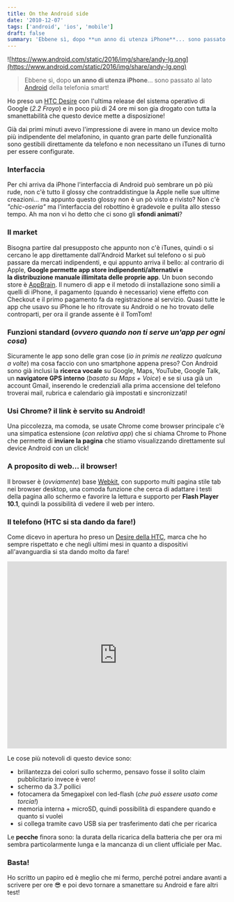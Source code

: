```yaml
---
title: On the Android side
date: '2010-12-07'
tags: ['android', 'ios', 'mobile']
draft: false
summary: 'Ebbene sì, dopo **un anno di utenza iPhone**... sono passato al lato [Android](https://www.android.com/) della telefonia smart!'
---
```


![https://www.android.com/static/2016/img/share/andy-lg.png](https://www.android.com/static/2016/img/share/andy-lg.png)

> Ebbene sì, dopo **un anno di utenza iPhone**... sono passato al lato [Android](https://www.android.com/) della telefonia smart!

Ho preso un [HTC Desire](https://www.hdblog.it/schede-tecniche/htc-desire_i1864/) con l'ultima release del sistema operativo di Google (_2.2 Froyo_) e in poco più di 24 ore mi son gia drogato con tutta la smanettabilità che questo device mette a disposizione!

Già dai primi minuti avevo l'impressione di avere in mano un device molto più indipendente del melafonino, in quanto gran parte delle funzionalità sono gestibili direttamente da telefono e non necessitano un iTunes di turno per essere configurate.

### Interfaccia

Per chi arriva da iPhone l'interfaccia di Android può sembrare un pò più rude, non c'è tutto il glossy che contraddistingue la Apple nelle sue ultime creazioni... ma appunto questo glossy non è un pò visto e rivisto? Non c'è _"chic-oseria"_ ma l'interfaccia del robottino è gradevole e pulita allo stesso tempo. Ah ma non vi ho detto che ci sono gli **sfondi animati**?

### Il market

Bisogna partire dal presupposto che appunto non c'è iTunes, quindi o si cercano le app direttamente dall'Android Market sul telefono o si può passare da mercati indipendenti, e qui appunto arriva il bello: al contrario di Apple, **Google permette app store indipendenti/alternativi e la distribuzione manuale illimitata delle proprie app**. Un buon secondo store è [AppBrain](http://www.appbrain.com/). Il numero di app e il metodo di installazione sono simili a quelli di iPhone, il pagamento (quando è necessario) viene effetto con Checkout e il primo pagamento fa da registrazione al servizio. Quasi tutte le app che usavo su iPhone le ho ritrovate su Android o ne ho trovato delle controparti, per ora il grande assente è il TomTom!

### Funzioni standard (_ovvero quando non ti serve un'app per ogni cosa_)

Sicuramente le app sono delle gran cose (_io in primis ne realizzo qualcuna a volte_) ma cosa faccio con uno smartphone appena preso? Con Android sono già inclusi la **ricerca vocale** su Google, Maps, YouTube, Google Talk, un **navigatore GPS interno** (_basato su Maps + Voice_) e se si usa già un account Gmail, inserendo le credenziali alla prima accensione del telefono troverai mail, rubrica e calendario già impostati e sincronizzati!

### Usi Chrome? il link è servito su Android!

Una piccolezza, ma comoda, se usate Chrome come browser principale c'è una simpatica estensione (_con relativa app_) che si chiama Chrome to Phone che permette di **inviare la pagina** che stiamo visualizzando direttamente sul device Android con un click!

### A proposito di web... il browser!

Il browser è (_ovviamente_) base [Webkit](https://webkit.org/), con supporto multi pagina stile tab nei browser desktop, una comoda funzione che cerca di adattare i testi della pagina allo schermo e favorire la lettura e supporto per **Flash Player 10.1**, quindi la possibilità di vedere il web per intero.

### Il telefono (HTC si sta dando da fare!)

Come dicevo in apertura ho preso un [Desire della HTC](https://it.wikipedia.org/wiki/HTC_Desire), marca che ho sempre rispettato e che negli ultimi mesi in quanto a dispositivi all'avanguardia si sta dando molto da fare!

<iframe width="100%" height="430" src="https://www.youtube.com/embed/dLxsxnlGFnE" frameBorder="0" allowFullScreen></iframe>

Le cose più notevoli di questo device sono:

- brillantezza dei colori sullo schermo, pensavo fosse il solito claim pubblicitario invece è vero!
- schermo da 3.7 pollici
- fotocamera da 5megapixel con led-flash (_che può essere usato come torcia!_)
- memoria interna + microSD, quindi possibilità di espandere quando e quanto si vuoleì
- si collega tramite cavo USB sia per trasferimento dati che per ricarica

Le **pecche** finora sono: la durata della ricarica della batteria che per ora mi sembra particolarmente lunga e la mancanza di un client ufficiale per Mac.

### Basta!

Ho scritto un papiro ed è meglio che mi fermo, perché potrei andare avanti a scrivere per ore 😎 e poi devo tornare a smanettare su Android e fare altri test!

